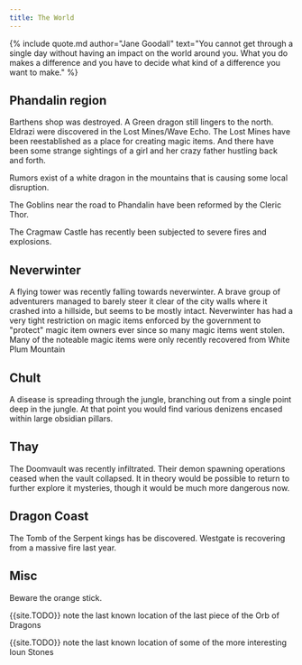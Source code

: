 ```yaml
---
title: The World
---
```


{% include quote.md author="Jane Goodall" text="You cannot get through a single day without having an impact on the world around you. What you do makes a difference and you have to decide what kind of a difference you want to make." %}

## Phandalin region

Barthens shop was destroyed. A Green dragon still lingers to the north. Eldrazi were discovered in the Lost Mines/Wave Echo. The Lost Mines have been reestablished as a place for creating magic items.  And there have been some strange sightings of a girl and her crazy father hustling back and forth.

Rumors exist of a white dragon in the mountains that is causing some local disruption. 
  
The Goblins near the road to Phandalin have been reformed by the Cleric Thor. 

The Cragmaw Castle has recently been subjected to severe fires and explosions. 

## Neverwinter

A flying tower was recently falling towards neverwinter. A brave group of adventurers managed to barely steer it clear of the city walls where it crashed into a hillside, but seems to be mostly intact.
Neverwinter has had a very tight restriction on magic items enforced by the government to "protect" magic item owners ever since so many magic items went stolen. Many of the noteable magic items were only recently recovered from White Plum Mountain

## Chult

A disease is spreading through the jungle, branching out from a single point deep in the jungle. At that point you would find various denizens encased within large obsidian pillars. 

## Thay

The Doomvault was recently infiltrated. Their demon spawning operations ceased when the vault collapsed. It in theory would be possible to return to further explore it mysteries, though it would be much more dangerous now. 

## Dragon Coast

The Tomb of the Serpent kings has be discovered. Westgate is recovering from a massive fire last year. 

## Misc

Beware the orange stick. 

{{site.TODO}} note the last known location of the last piece of the Orb of Dragons

{{site.TODO}} note the last known location of some of the more interesting Ioun Stones
